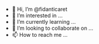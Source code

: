 - 👋 Hi, I’m @fidanticaret
- 👀 I’m interested in ...
- 🌱 I’m currently learning ...
- 💞️ I’m looking to collaborate on ...
- 📫 How to reach me ...

<!---
fidanticaret/fidanticaret is a ✨ special ✨ repository because its `README.md` (this file) appears on your GitHub profile.
You can click the Preview link to take a look at your changes.
--->
